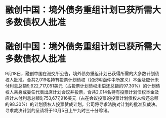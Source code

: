 # 融创中国：境外债务重组计划已获所需大多数债权人批准

# 融创中国：境外债务重组计划已获所需大多数债权人批准

9月18日，融创中国在港交所公告，境外债务重组计划已获得所需的大多数计划债权人批准。合共2,019名持有投票计划债权（如说明函件中所定义）本金及应计未付利息总额9,922,717,051美元（占投票计划债权未偿还总额的97.30%）的计划债权人亲身或委任代表出席计划会议并投票，合共2,014名持有投票计划债权本金及应计未付利息总额9,753,677,916美元（占在会议投票的投票计划债权未偿还总额的98.30%）的计划债权人投票赞成计划。公司将寻求法院对计划的批准及裁决。寻求裁决计划的呈请将于10月5日上午九时三十分聆讯。

